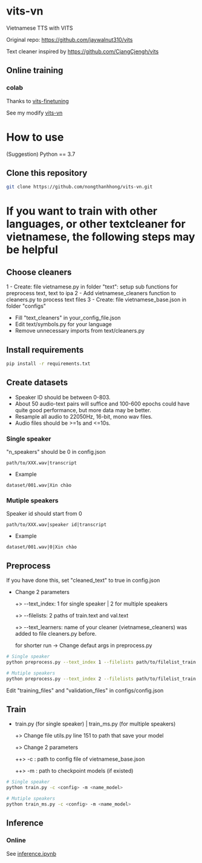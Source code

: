 # vits-vn
 Vietnamese TTS  with VITS

Original repo: https://github.com/jaywalnut310/vits

Text cleaner inspired by https://github.com/CjangCjengh/vits
## Online training
### colab
Thanks to [vits-finetuning](https://github.com/SayaSS/vits-finetuning)

See my modify [vits-vn](https://colab.research.google.com/drive/1H1u-NTGMMz61uOypK4u6vyJl7DD19-0k?usp=share_link)

# How to use
(Suggestion) Python == 3.7
## Clone this repository
```sh
git clone https://github.com/nongthanhhong/vits-vn.git
```
# If you want to train with other languages, or other textcleaner for vietnamese, the following steps may be helpful
## Choose cleaners

1 - Create: file vietnamese.py in folder "text": setup sub functions for preprocess text, text to ipa 
2 - Add vietnamese_cleaners function to cleaners.py to process text files
3 - Create: file vietnamese_base.json in folder "configs"

- Fill "text_cleaners" in your_config_file.json
- Edit text/symbols.py for your language
- Remove unnecessary imports from text/cleaners.py

## Install requirements
```sh
pip install -r requirements.txt
```
## Create datasets
- Speaker ID should be between 0-803.
- About 50 audio-text pairs will suffice and 100-600 epochs could have quite good performance, but more data may be better. 
- Resample all audio to 22050Hz, 16-bit, mono wav files.
- Audio files should be >=1s and <=10s.
### Single speaker
"n_speakers" should be 0 in config.json
```
path/to/XXX.wav|transcript
```
- Example
```
dataset/001.wav|Xin chào
```
### Mutiple speakers
Speaker id should start from 0 
```
path/to/XXX.wav|speaker id|transcript
```
- Example
```
dataset/001.wav|0|Xin chào
```
## Preprocess
If you have done this, set "cleaned_text" to true in config.json

- Change 2 parameters

  +> --text_index: 1 for single speaker | 2 for multiple speakers

  +> --filelists: 2 paths of train.text and val.text

  +> --text_learners: name of your cleaner (vietnamese_cleaners) was added to file cleaners.py before.

  for shorter run -> Change defaut args in preprocess.py 

```sh
# Single speaker
python preprocess.py --text_index 1 --filelists path/to/filelist_train.txt path/to/filelist_val.txt

# Mutiple speakers
python preprocess.py --text_index 2 --filelists path/to/filelist_train.txt path/to/filelist_val.txt
```
Edit "training_files" and "validation_files" in configs/config.json
<!-- ## Build monotonic alignment search
```sh
cd monotonic_align
python setup.py build_ext --inplace
cd ..
``` -->
## Train

- train.py (for single speaker) | train_ms.py (for multiple speakers) 

  +> Change file utils.py line 151 to path that save your model

  +> Change 2 parameters 

    ++> -c : path to config file of vietnamese_base.json

    ++> -m : path to checkpoint models (if existed)


```sh
# Single speaker
python train.py -c <config> -m <name_model>

# Mutiple speakers
python train_ms.py -c <config> -m <name_model>
```
## Inference
### Online
See [inference.ipynb](https://colab.research.google.com/drive/1H1u-NTGMMz61uOypK4u6vyJl7DD19-0k?usp=share_link)

